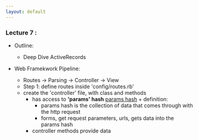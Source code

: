 ```yaml
---
layout: default
---
```

<script type="text/javascript" async
  src="https://cdn.mathjax.org/mathjax/latest/MathJax.js?config=TeX-MML-AM_CHTML">
</script>

### **Lecture 7 :**
* Outline:
    * Deep Dive ActiveRecords

* Web Framekwork Pipeline:
    - Routes -> Parsing -> Controller -> View
    - Step 1: define routes inside 'config/routes.rb'
    - create the 'controller' file, with class and methods 
        + has access to **'params' hash** [params hash](https://gorails.com/episodes/the-params-hash) + definition:
            * params hash is the collection of data that comes through with the http request
            * forms, get request parameters, urls, gets data into the params hash
        + controller methods provide data